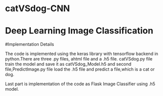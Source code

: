 # catVSdog-CNN
 
# Deep Learning Image Classification

#Implementation Details

The code is implemented using the keras library with tensorflow backend in python.There are three .py files, ahtml file and a .h5 file.
catVSdog.py file train the model and save it as catVSdog_Model.h5 and second file,PredictImage.py file load the .h5 file and predict a file,which is a cat or dog.

Last part is implementation of the code as Flask Image Classifier using .h5 model.

